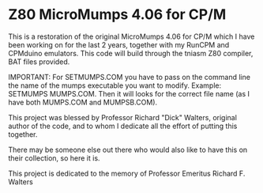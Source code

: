 # Z80 MicroMumps 4.06 for CP/M

This is a restoration of the original MicroMumps 4.06 for CP/M which I have been working on for the last 2 years, together with my RunCPM and CPMduino emulators.
This code will build through the tniasm Z80 compiler, BAT files provided.

IMPORTANT: For SETMUMPS.COM you have to pass on the command line the name of the mumps executable you want to modify. Example: SETMUMPS MUMPS.COM.
Then it will looks for the correct file name (as I have both MUMPS.COM and MUMPSB.COM).

This project was blessed by Professor Richard "Dick" Walters, original author of the code, and to whom I dedicate all the effort of putting this together.

There may be someone else out there who would also like to have this on their collection, so here it is.

This project is dedicated to the memory of Professor Emeritus Richard F. Walters
